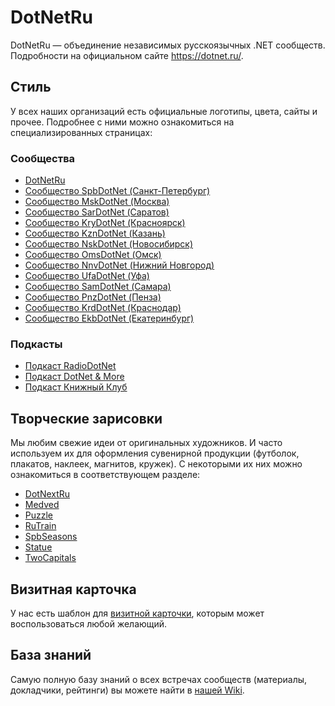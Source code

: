 ﻿# DotNetRu

DotNetRu — объединение независимых русскоязычных .NET сообществ. Подробности на официальном сайте https://dotnet.ru/.

## Стиль

У всех наших организаций есть официальные логотипы, цвета, сайты и прочее. Подробнее с ними можно ознакомиться на специализированных страницах:

### Сообщества

- [DotNetRu](Logo/Ru)
- [Сообщество SpbDotNet (Санкт-Петербург)](Logo/Spb)
- [Сообщество MskDotNet (Москва)](Logo/Msk)
- [Сообщество SarDotNet (Саратов)](Logo/Sar)
- [Сообщество KryDotNet (Красноярск)](Logo/Kry)
- [Сообщество KznDotNet (Казань)](Logo/Kzn)
- [Сообщество NskDotNet (Новосибирск)](Logo/Nsk)
- [Сообщество OmsDotNet (Омск)](Logo/Oms)
- [Сообщество NnvDotNet (Нижний Новгород)](Logo/Nnv)
- [Сообщество UfaDotNet (Уфа)](Logo/Ufa)
- [Сообщество SamDotNet (Самара)](Logo/Sam)
- [Сообщество PnzDotNet (Пенза)](Logo/Pnz)
- [Сообщество KrdDotNet (Краснодар)](Logo/Krd)
- [Сообщество EkbDotNet (Екатеринбург)](Logo/Ekb)

### Подкасты

- [Подкаст RadioDotNet](Logo/Radio)
- [Подкаст DotNet & More](Logo/More)
- [Подкаст Книжный Клуб](Logo/BookClub)

## Творческие зарисовки

Мы любим свежие идеи от оригинальных художников. И часто используем их для оформления сувенирной продукции (футболок, плакатов, наклеек, магнитов, кружек). С некоторыми их них можно ознакомиться в соответствующем разделе:

- [DotNextRu](Art/DotNextRu)
- [Medved](Art/Medved)
- [Puzzle](Art/Puzzle)
- [RuTrain](Art/RuTrain)
- [SpbSeasons](Art/SpbSeasons)
- [Statue](Art/Statue)
- [TwoCapitals](Art/TwoCapitals)

## Визитная карточка

У нас есть шаблон для [визитной карточки](BusinessCard), которым может воспользоваться любой желающий.

## База знаний

Самую полную базу знаний о всех встречах сообществ (материалы, докладчики, рейтинги) вы можете найти в [нашей Wiki](../../wiki).
